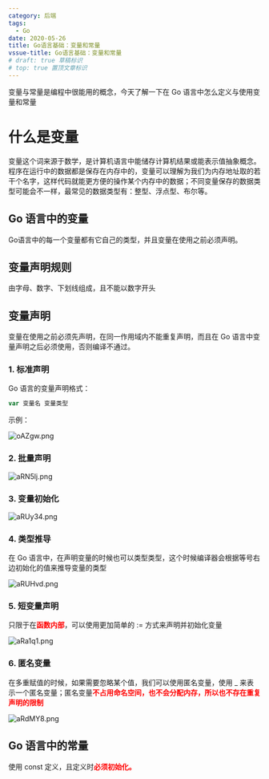 ```yaml
---
category: 后端
tags:
  - Go
date: 2020-05-26
title: Go语言基础：变量和常量
vssue-title: Go语言基础：变量和常量
# draft: true 草稿标识
# top: true 置顶文章标识
---
```


变量与常量是编程中很能用的概念，今天了解一下在 Go 语言中怎么定义与使用变量和常量

<!-- more -->

# 什么是变量

变量这个词来源于数学，是计算机语言中能储存计算机结果或能表示值抽象概念。程序在运行中的数据都是保存在内存中的，变量可以理解为我们为内存地址取的若干个名字，这样代码就能更方便的操作某个内存中的数据；不同变量保存的数据类型可能会不一样，最常见的数据类型有：整型、浮点型、布尔等。

## Go 语言中的变量

Go语言中的每一个变量都有它自己的类型，并且变量在使用之前必须声明。

## 变量声明规则

由字母、数字、下划线组成，且不能以数字开头

## 变量声明

变量在使用之前必须先声明，在同一作用域内不能重复声明，而且在 Go 语言中变量声明之后必须使用，否则编译不通过。

### 1. 标准声明

Go 语言的变量声明格式：

```go
var 变量名 变量类型
```

示例：  

![oAZgw.png](https://wx1.sbimg.cn/2020/08/06/oAZgw.png)

### 2. 批量声明

![aRN5lj.png](https://s1.ax1x.com/2020/08/06/aRN5lj.png)

### 3. 变量初始化

![aRUy34.png](https://s1.ax1x.com/2020/08/06/aRUy34.png)

### 4. 类型推导
在 Go 语言中，在声明变量的时候也可以类型类型，这个时候编译器会根据等号右边初始化的值来推导变量的类型

![aRUHvd.png](https://s1.ax1x.com/2020/08/06/aRUHvd.png)

### 5. 短变量声明

只限于在<b style="color: red;">函数内部</b>，可以使用更加简单的 := 方式来声明并初始化变量

![aRa1q1.png](https://s1.ax1x.com/2020/08/06/aRa1q1.png)

### 6. 匿名变量

在多重赋值的时候，如果需要忽略某个值，我们可以使用匿名变量，使用 _ 来表示一个匿名变量；匿名变量<b style="color: red;">不占用命名空间，也不会分配内存，所以也不存在重复声明的限制</b>

![aRdMY8.png](https://s1.ax1x.com/2020/08/06/aRdMY8.png)

## Go 语言中的常量

使用 const 定义，且定义时<b style="color: red;">必须初始化。</b>